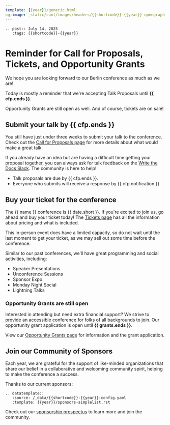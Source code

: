 ```yaml
---
template: {{year}}/generic.html
og:image: _static/conf/images/headers/{{shortcode}}-{{year}}-opengraph.jpg
---
```


```{eval-rst}
.. post:: July 14, 2025
   :tags: {{shortcode}}-{{year}}
```

# Reminder for Call for Proposals, Tickets, and Opportunity Grants

We hope you are looking forward to our Berlin conference as much as we are!

Today is mostly a reminder that we're accepting Talk Proposals until **{{ cfp.ends }}**.

Opportunity Grants are still open as well. And of course, tickets are on sale!

## Submit your talk by {{ cfp.ends }}

You still have just under three weeks to submit your talk to the conference. Check out the [Call for Proposals page](https://www.writethedocs.org/conf/{{shortcode}}/{{year}}/cfp) for more details about what would make a great talk.

If you already have an idea but are having a difficult time getting your proposal together, you can always ask for talk feedback on the [Write the Docs Slack](https://www.writethedocs.org/slack/). The community is here to help!

- Talk proposals are due by {{ cfp.ends }}.
- Everyone who submits will receive a response by {{ cfp.notification }}.

## Buy your ticket for the conference

The {{ name }} conference is {{ date.short }}. If you're excited to join us, go ahead and buy your ticket today! The [Tickets page](https://www.writethedocs.org/conf/{{shortcode}}/{{year}}/tickets/) has all the information about pricing and what is included.

This in-person event does have a limited capacity, so do not wait until the last moment to get your ticket,
as we may sell out some time before the conference.

Similar to our past conferences, we'll have great programming and social activities, including:

- Speaker Presentations
- Unconference Sessions
- Sponsor Expo
- Monday Night Social
- Lightning Talks

### Opportunity Grants are still open

Interested in attending but need extra financial support?
We strive to provide an accessible conference for folks of all backgrounds to join. Our opportunity grant application is open until **{{ grants.ends }}**.

View our [Opportunity Grants page](https://www.writethedocs.org/conf/{{shortcode}}/{{year}}/opportunity-grants/) for information and the grant application.

## Join our Community of Sponsors

Each year, we are grateful for the support of like-minded organizations that share our belief in a collaborative and welcoming community spirit, helping to make the conference a success.

Thanks to our current sponsors:

```{eval-rst}
.. datatemplate::
   :source: /_data/{{shortcode}}-{{year}}-config.yaml
   :template: {{year}}/sponsors-simplelist.rst
```

Check out our [sponsorship prospectus](https://www.writethedocs.org/conf/{{shortcode}}/{{year}}/sponsors/prospectus/) to learn more and join the community.

